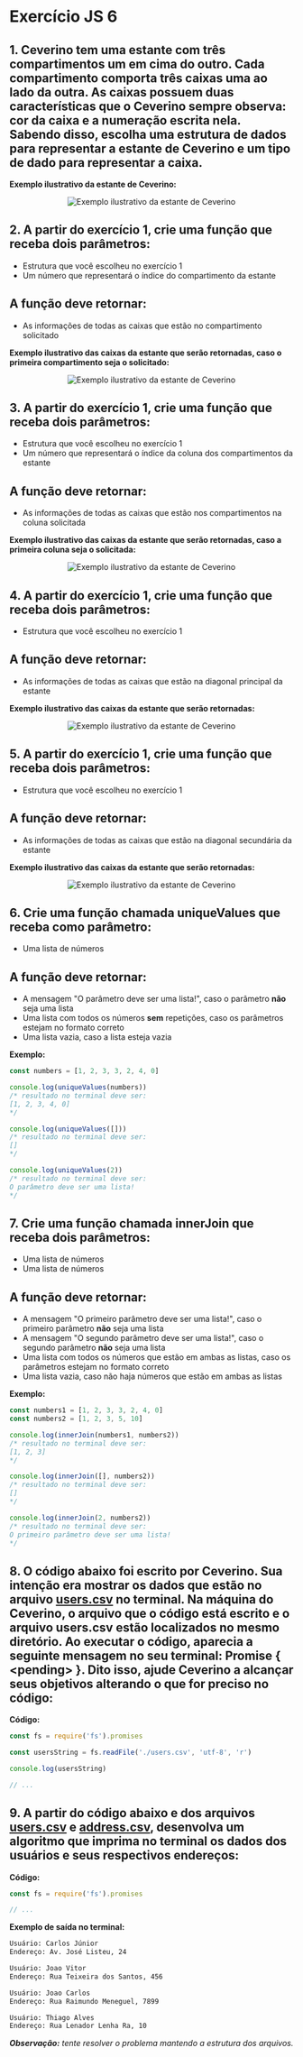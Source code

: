 # Exercício JS 6

## 1. Ceverino tem uma estante com três compartimentos um em cima do outro. Cada compartimento comporta três caixas uma ao lado da outra. As caixas possuem duas características que o Ceverino sempre observa: cor da caixa e a numeração escrita nela. Sabendo disso, escolha uma estrutura de dados para representar a estante de Ceverino e um tipo de dado para representar a caixa.
**Exemplo ilustrativo da estante de Ceverino:**
<div align="center">
    <img title="Exemplo ilustrativo da estante de Ceverino" src="./utils-exe-06/image01-exe-06.png"/>
</div>

## 2. A partir do exercício 1, crie uma função que receba dois parâmetros:
- Estrutura que você escolheu no exercício 1
- Um número que representará o índice do compartimento da estante
## A função deve retornar:
- As informações de todas as caixas que estão no compartimento solicitado

**Exemplo ilustrativo das caixas da estante que serão retornadas, caso o primeira compartimento seja o solicitado:**
<div align="center">
    <img title="Exemplo ilustrativo da estante de Ceverino" src="./utils-exe-06/image02-exe-06.png"/>
</div>

## 3. A partir do exercício 1, crie uma função que receba dois parâmetros:
- Estrutura que você escolheu no exercício 1
- Um número que representará o índice da coluna dos compartimentos da estante
## A função deve retornar:
- As informações de todas as caixas que estão nos compartimentos na coluna solicitada

**Exemplo ilustrativo das caixas da estante que serão retornadas, caso a primeira coluna seja o solicitada:**
<div align="center">
    <img title="Exemplo ilustrativo da estante de Ceverino" src="./utils-exe-06/image03-exe-06.png"/>
</div>

## 4. A partir do exercício 1, crie uma função que receba dois parâmetros:
- Estrutura que você escolheu no exercício 1
## A função deve retornar:
- As informações de todas as caixas que estão na diagonal principal da estante

**Exemplo ilustrativo das caixas da estante que serão retornadas:**
<div align="center">
    <img title="Exemplo ilustrativo da estante de Ceverino" src="./utils-exe-06/image04-exe-06.png"/>
</div>

## 5. A partir do exercício 1, crie uma função que receba dois parâmetros:
- Estrutura que você escolheu no exercício 1
## A função deve retornar:
- As informações de todas as caixas que estão na diagonal secundária da estante

**Exemplo ilustrativo das caixas da estante que serão retornadas:**
<div align="center">
    <img title="Exemplo ilustrativo da estante de Ceverino" src="./utils-exe-06/image05-exe-06.png"/>
</div>

## 6. Crie uma função chamada **uniqueValues** que receba como parâmetro: 
- Uma lista de números
## A função deve retornar:
- A mensagem "O parâmetro deve ser uma lista!", caso o parâmetro **não** seja uma lista
- Uma lista com todos os números **sem** repetições, caso os parâmetros estejam no formato correto
- Uma lista vazia, caso a lista esteja vazia

**Exemplo:**
```JavaScript
const numbers = [1, 2, 3, 3, 2, 4, 0]

console.log(uniqueValues(numbers))
/* resultado no terminal deve ser:
[1, 2, 3, 4, 0]
*/

console.log(uniqueValues([]))
/* resultado no terminal deve ser:
[]
*/

console.log(uniqueValues(2))
/* resultado no terminal deve ser:
O parâmetro deve ser uma lista!
*/
```

## 7. Crie uma função chamada **innerJoin** que receba dois parâmetros: 
- Uma lista de números
- Uma lista de números
## A função deve retornar:
- A mensagem "O primeiro parâmetro deve ser uma lista!", caso o primeiro parâmetro **não** seja uma lista
- A mensagem "O segundo parâmetro deve ser uma lista!", caso o segundo parâmetro **não** seja uma lista
- Uma lista com todos os números que estão em ambas as listas, caso os parâmetros estejam no formato correto
- Uma lista vazia, caso não haja números que estão em ambas as listas

**Exemplo:**
```JavaScript
const numbers1 = [1, 2, 3, 3, 2, 4, 0]
const numbers2 = [1, 2, 3, 5, 10]

console.log(innerJoin(numbers1, numbers2))
/* resultado no terminal deve ser:
[1, 2, 3]
*/

console.log(innerJoin([], numbers2))
/* resultado no terminal deve ser:
[]
*/

console.log(innerJoin(2, numbers2))
/* resultado no terminal deve ser:
O primeiro parâmetro deve ser uma lista!
*/
```

## 8. O código abaixo foi escrito por Ceverino. Sua intenção era mostrar os dados que estão no arquivo [users.csv](./utils-exe-06/users.csv) no terminal. Na máquina do Ceverino, o arquivo que o código está escrito e o arquivo users.csv estão localizados no mesmo diretório. Ao executar o código, aparecia a seguinte mensagem no seu terminal: Promise { \<pending> }. Dito isso, ajude Ceverino a alcançar seus objetivos alterando o que for preciso no código: 
**Código:**
```JavaScript
const fs = require('fs').promises

const usersString = fs.readFile('./users.csv', 'utf-8', 'r')

console.log(usersString)

// ...
```

## 9. A partir do código abaixo e dos arquivos [users.csv](./utils-exe-06/users.csv) e [address.csv](./utils-exe-06/address.csv), desenvolva um algoritmo que imprima no terminal os dados dos usuários e seus respectivos endereços:
**Código:**
```JavaScript
const fs = require('fs').promises

// ...
```
**Exemplo de saída no terminal:**
```cmd
Usuário: Carlos Júnior
Endereço: Av. José Listeu, 24

Usuário: Joao Vitor
Endereço: Rua Teixeira dos Santos, 456

Usuário: Joao Carlos
Endereço: Rua Raimundo Meneguel, 7899

Usuário: Thiago Alves
Endereço: Rua Lenador Lenha Ra, 10
```

***Observação:** tente resolver o problema mantendo a estrutura dos arquivos.*